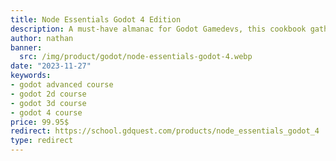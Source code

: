 ```yaml
---
title: Node Essentials Godot 4 Edition
description: A must-have almanac for Godot Gamedevs, this cookbook gathers the best tricks of the trade covering frequently needed game mechanics using Godot's powerful nodes.
author: nathan
banner:
  src: /img/product/godot/node-essentials-godot-4.webp
date: "2023-11-27"
keywords:
- godot advanced course
- godot 2d course
- godot 3d course
- godot 4 course
price: 99.95$
redirect: https://school.gdquest.com/products/node_essentials_godot_4
type: redirect
---
```

